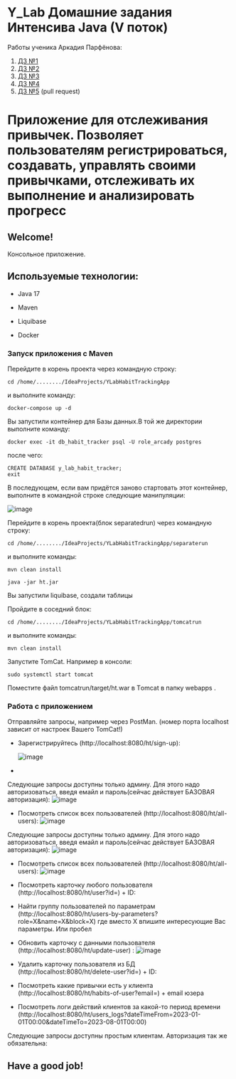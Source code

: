 
# Y_Lab Домашние задания Интенсива Java (V поток)

Работы ученика Аркадия Парфёнова:

1. [ДЗ №1](https://github.com/Arcady555/YLabHabitTrackingApp/tree/homework_1)
2. [ДЗ №2](https://github.com/Arcady555/YLabHabitTrackingApp/tree/homework2)
3. [ДЗ №3](https://github.com/Arcady555/YLabHabitTrackingApp/tree/homework3)
4. [ДЗ №4](https://github.com/Arcady555/YLabHabitTrackingApp/tree/homework4)
5. [ДЗ №5](https://github.com/Arcady555/YLabHabitTrackingApp/pull/5)  (pull request)



# Приложение для отслеживания привычек. Позволяет пользователям регистрироваться, создавать, управлять своими привычками, отслеживать их выполнение и анализировать прогресс

## Welcome!

Консольное приложение.

## Используемые технологии:

* Java 17

* Maven

* Liquibase

* Docker

### Запуск приложения с Maven
Перейдите в корень проекта через командную строку:
```
cd /home/......../IdeaProjects/YLabHabitTrackingApp
``` 
и выполните команду:
```
docker-compose up -d
```
Вы запустили контейнер для Базы данных.В той же директории выполните команду:
```
docker exec -it db_habit_tracker psql -U role_arcady postgres
```
после чего:
```
CREATE DATABASE y_lab_habit_tracker;
exit 
```

В последующем, если вам придётся заново стартовать этот контейнер, выполните в командной строке следующие манипуляции:

![image](images/containerRestart.png)


Перейдите в корень проекта(блок separatedrun) через командную строку:
```
cd /home/......../IdeaProjects/YLabHabitTrackingApp/separaterun
``` 
и выполните команды:
```
mvn clean install

java -jar ht.jar

```
Вы запустили liquibase, создали таблицы

Пройдите в соседний блок:

```
cd /home/......../IdeaProjects/YLabHabitTrackingApp/tomcatrun
```
и выполните команды:
```
mvn clean install
```

Запустите TomCat. Например в консоли:
```
sudo systemctl start tomcat
```
Поместите файл tomcatrun/target/ht.war  в Тomcat  в папку webapps .



### Работа с приложением
Отправляйте запросы, например через PostMan. (номер порта localhost зависит от настроек Вашего TomCat!)
* Зарегистрируйтесь (http://localhost:8080/ht/sign-up):

  ![image](images/1.png)
*
Следующие запросы доступны только админу. Для этого надо авторизоваться, введя емайл и пароль(сейчас действует БАЗОВАЯ авторизация):
![image](images/2.png)

* Посмотреть список всех пользователей (http://localhost:8080/ht/all-users):
  ![image](images/3.png)

Следующие запросы доступны только админу. Для этого надо авторизоваться, введя емайл и пароль(сейчас действует БАЗОВАЯ авторизация):
![image](images/2.png)

* Посмотреть список всех пользователей (http://localhost:8080/ht/all-users):
  ![image](images/3.png)


* Посмотреть карточку любого пользователя (http://localhost:8080/ht/user?id=) + ID:

* Найти группу пользователей по параметрам (http://localhost:8080/ht/users-by-parameters?role=X&name=X&block=X) где вместо X впишите интересующие Вас параметры. Или пробел
* Обновить карточку с данными пользователя (http://localhost:8080/ht/update-user) :
  ![image](images/4.png)

* Удалить карточку пользователя из БД (http://localhost:8080/ht/delete-user?id=) + ID:
* Посмотреть какие привычки есть у клиента (http://localhost:8080/ht/habits-of-user?email=) + email юзера
* Посмотреть логи действий клиентов за какой-то период времени (http://localhost:8080/ht/users_logs?dateTimeFrom=2023-01-01T00:00&dateTimeTo=2023-08-01T00:00)

Следующие запросы доступны простым клиентам. Авторизация так же обязательна:




## Have a good job!
